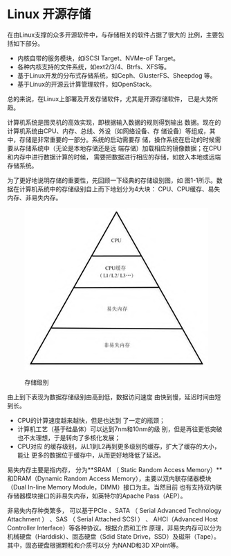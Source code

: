 # Linux 开源存储

在由Linux支撑的众多开源软件中，与存储相关的软件占据了很大的 比例，主要包括如下部分。

* 内核自带的服务模块，如iSCSI Target、NVMe-oF Target。&#x20;
* 各种内核支持的文件系统，如ext2/3/4、Btrfs、XFS等。&#x20;
* 基于Linux开发的分布式存储系统，如Ceph、GlusterFS、Sheepdog 等。
* &#x20;基于Linux的开源云计算管理软件，如OpenStack。&#x20;

总的来说，在Linux上部署及开发存储软件，尤其是开源存储软件， 已是大势所趋。

计算机系统是图灵机的高效实现，即根据输入数据的规则得到输出 数据。现在的计算机系统由CPU、内存、总线、外设（如网络设备、存 储设备）等组成，其中，存储是非常重要的一部分。系统的启动需要存 储，操作系统在启动的时候需要从存储系统中（无论是本地存储还是远 端存储）加载相应的镜像数据；在CPU和内存中进行数据计算的时候， 需要把数据进行相应的存储，如放入本地或远端存储系统。&#x20;

为了更好地说明存储的重要性，先回顾一下经典的存储级别图，如 图1-1所示。数据在计算机系统中的存储级别自上而下地划分为4大块： CPU、CPU缓存、易失内存、非易失内存。

<figure><img src="../../.gitbook/assets/image.png" alt=""><figcaption><p>存储级别</p></figcaption></figure>

由上到下表现为数据存储级别由高到低，数据访问速度 由快到慢，延迟时间由短到长。

* CPU的计算速度越来越快，但是也达到 了一定的瓶颈；
* 计算机工艺（基于硅晶体）可以达到7nm和10nm的级 别，但是再往更低突破也不太理想，于是转向了多核化发展；
* CPU对应 的缓存级别，从L1到L2再到更多级别的缓存，扩大了缓存的大小，能让 更多的数据位于缓存中，从而更好地降低了延迟。

易失内存主要是指内存， 分为**SRAM （ Static Random Access Memory）**和DRAM（Dynamic Random Access Memory），主要以双内联存储器模块（Dual In-line Memory Module，DIMM）接口为主。当然目前 也有支持双内联存储器模块接口的非易失内存，如英特尔的Apache Pass（AEP）。&#x20;

非易失内存种类繁多， 可以基于PCIe 、SATA （ Serial Advanced Technology Attachment ） 、SAS （ Serial Attached SCSI ） 、 AHCI（Advanced Host Controller Interface）等各种协议。根据介质和工作 原理，非易失内存可以分为机械硬盘（Harddisk）、固态硬盘（Sdid State Drive，SSD）及磁带（Tape）。其中，固态硬盘根据颗粒和介质可以分 为NAND和3D XPoint等。

